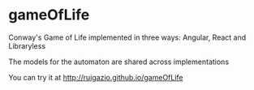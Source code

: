 # gameOfLife
Conway's Game of Life implemented in three ways: Angular, React and Libraryless

The models for the automaton are shared across implementations

You can try it at http://ruigazio.github.io/gameOfLife
